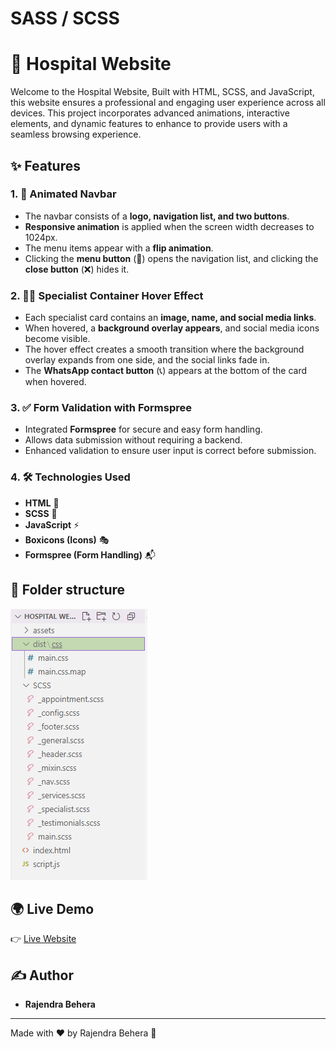 # SASS / SCSS

# 🏥 Hospital Website

Welcome to the Hospital Website, Built with HTML, SCSS, and JavaScript, this website ensures a professional and engaging user experience across all devices. This project incorporates advanced animations, interactive elements, and dynamic features to enhance to provide users with a seamless browsing experience.

## ✨ Features

### 1. 🎨 **Animated Navbar**
- The navbar consists of a **logo, navigation list, and two buttons**.
- **Responsive animation** is applied when the screen width decreases to 1024px.
- The menu items appear with a **flip animation**.
- Clicking the **menu button** (📂) opens the navigation list, and clicking the **close button** (❌) hides it.

### 2. 👨‍⚕️ **Specialist Container Hover Effect**
- Each specialist card contains an **image, name, and social media links**.
- When hovered, a **background overlay appears**, and social media icons become visible.
- The hover effect creates a smooth transition where the background overlay expands from one side, and the social links fade in.
- The **WhatsApp contact button** (📞) appears at the bottom of the card when hovered.

### 3. ✅ **Form Validation with Formspree**
- Integrated **Formspree** for secure and easy form handling.
- Allows data submission without requiring a backend.
- Enhanced validation to ensure user input is correct before submission.

### 4. 🛠 Technologies Used
- **HTML** 📄
- **SCSS** 🎨
- **JavaScript** ⚡
- **Boxicons (Icons)** 🎭
- **Formspree (Form Handling)** 📬

## 🚀 Folder structure
![Folder structure](https://github.com/BRajendra10/SASS/blob/4f9b28b45cca3e13c9653c6fa1b92547cef9b45f/Hospital%20website%20-%20EGATOR/assets/Folder%20structure.png)

## 🌍 Live Demo
👉 [Live Website](https://gregarious-zuccutto-6708a8.netlify.app/)

## ✍️ Author
- **Rajendra Behera**

---

Made with ❤️ by Rajendra Behera 🚀

